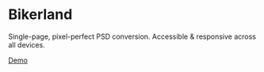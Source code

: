 # Bikerland 
Single-page, pixel-perfect PSD conversion. Accessible & responsive across all devices.

[Demo](https://maclapinski.github.io/Bikerland/)
